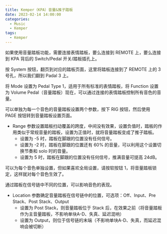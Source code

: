 ```yaml
---
title: Kemper（KPA）音量&推子踏板
date: 2023-02-14 14:00:00
categories:
  - Music
  - Kemper
tags:
  - Kemper
---
```


如果使用音量踏板功能，需要连接表情踏板，要么连接到 REMOTE 上，要么连接到 KPA 背后的 Switch/Pedal 开关/踏板插孔上。

<hairy-image src="https://pic.imgdb.cn/item/63eb3309f144a010072c5429.jpg" />

按 System 按钮，翻页到对应的踏板页面，这里将踏板连接到了 REMOTE 上的 3 号孔，所以我们翻到 Padal 3 上。

将 Mode 设置为 Pedal Type 1，适用于所有标准的表情踏板，将 Function 设置为 Volume Pedal（音量踏板）现在，可以通过连接的表情踏板控制所有音色的音量。

可以单独为每一个音色的音量踏板设置两个参数，按下 RIG 按钮，然后使用 PAGE 按钮转到音量踏板设置页面。

<!-- more -->

<hairy-image src="https://pic.imgdb.cn/item/63eb33eaf144a010072e22a0.jpg" />

- Range 参数设置踏板扫动覆盖的跨度，中间没有效果，设置负值时，踏板的作用类似于常规音量的踏板，设置为正值时，就将音量踏板变成了推子踏板。
  - 设置为 -5 时，踏板在脚跟的位置没有任何信号。
  - 设置为 -2 时，踏板在脚跟的位置还有 60% 的音量，可以利用这个设置切换节奏和 solo 时的音量。
  - 设置为 5 时，踏板在脚跟的位置没有任何信号，推满音量可提高 24dB。


可以为每个音色单独设置，但如果喜欢全局设置，请按软按钮 1，将音量踏板锁定，这样就对每个音色生效了。

<hairy-image src="https://pic.imgdb.cn/item/63eb35bcf144a0100731f35d.jpg" />

通过踏板在信号链中不同的位置，可以影响音色的表现。

- Location 参数确定音量踏板在信号链中的位置，可选项：Off、Input、Pre Stack、Post Stack、Output
  - 设置为 Post Stack，则音量踏板位于 Stack 后，在效果之前（将音量踏板作为主音量踏板，不影响单块A-D、失真、延迟混响）
  - 设置为 Output，则位于信号链的末端（不影响单块A-D、失真，而延迟混响会被切断）